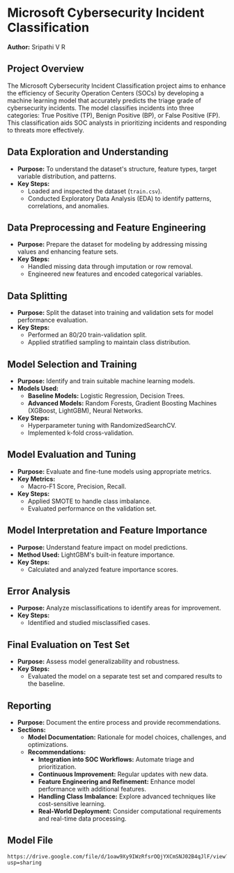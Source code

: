 # Microsoft Cybersecurity Incident Classification

**Author:** Sripathi V R

## Project Overview

The Microsoft Cybersecurity Incident Classification project aims to enhance the efficiency of Security Operation Centers (SOCs) by developing a machine learning model that accurately predicts the triage grade of cybersecurity incidents. The model classifies incidents into three categories: True Positive (TP), Benign Positive (BP), or False Positive (FP). This classification aids SOC analysts in prioritizing incidents and responding to threats more effectively.

## Data Exploration and Understanding

- **Purpose:** To understand the dataset's structure, feature types, target variable distribution, and patterns.
- **Key Steps:**
  - Loaded and inspected the dataset (`train.csv`).
  - Conducted Exploratory Data Analysis (EDA) to identify patterns, correlations, and anomalies.

## Data Preprocessing and Feature Engineering

- **Purpose:** Prepare the dataset for modeling by addressing missing values and enhancing feature sets.
- **Key Steps:**
  - Handled missing data through imputation or row removal.
  - Engineered new features and encoded categorical variables.

## Data Splitting

- **Purpose:** Split the dataset into training and validation sets for model performance evaluation.
- **Key Steps:**
  - Performed an 80/20 train-validation split.
  - Applied stratified sampling to maintain class distribution.

## Model Selection and Training

- **Purpose:** Identify and train suitable machine learning models.
- **Models Used:**
  - **Baseline Models:** Logistic Regression, Decision Trees.
  - **Advanced Models:** Random Forests, Gradient Boosting Machines (XGBoost, LightGBM), Neural Networks.
- **Key Steps:**
  - Hyperparameter tuning with RandomizedSearchCV.
  - Implemented k-fold cross-validation.

## Model Evaluation and Tuning

- **Purpose:** Evaluate and fine-tune models using appropriate metrics.
- **Key Metrics:**
  - Macro-F1 Score, Precision, Recall.
- **Key Steps:**
  - Applied SMOTE to handle class imbalance.
  - Evaluated performance on the validation set.

## Model Interpretation and Feature Importance

- **Purpose:** Understand feature impact on model predictions.
- **Method Used:** LightGBM's built-in feature importance.
- **Key Steps:**
  - Calculated and analyzed feature importance scores.

## Error Analysis

- **Purpose:** Analyze misclassifications to identify areas for improvement.
- **Key Steps:**
  - Identified and studied misclassified cases.

## Final Evaluation on Test Set

- **Purpose:** Assess model generalizability and robustness.
- **Key Steps:**
  - Evaluated the model on a separate test set and compared results to the baseline.

## Reporting

- **Purpose:** Document the entire process and provide recommendations.
- **Sections:**
  - **Model Documentation:** Rationale for model choices, challenges, and optimizations.
  - **Recommendations:**
    - **Integration into SOC Workflows:** Automate triage and prioritization.
    - **Continuous Improvement:** Regular updates with new data.
    - **Feature Engineering and Refinement:** Enhance model performance with additional features.
    - **Handling Class Imbalance:** Explore advanced techniques like cost-sensitive learning.
    - **Real-World Deployment:** Consider computational requirements and real-time data processing.

## Model File 
    https://drive.google.com/file/d/1oaw9Xy9IWzRfsrOQjYXCmSNJ02B4qJlF/view?usp=sharing
